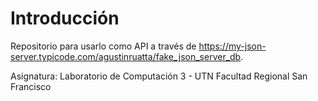 # Introducción
Repositorio para usarlo como API a través de https://my-json-server.typicode.com/agustinruatta/fake_json_server_db.

Asignatura: Laboratorio de Computación 3 - UTN Facultad Regional San Francisco